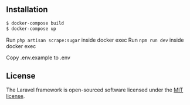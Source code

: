 
## Installation
```bash
$ docker-compose build
$ docker-compose up
```

Run `php artisan scrape:sugar` inside docker exec
Run `npm run dev` inside docker exec

Copy .env.example to .env
## License

The Laravel framework is open-sourced software licensed under the [MIT license](https://opensource.org/licenses/MIT).
